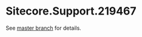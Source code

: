 # Sitecore.Support.219467

See [master branch](https://github.com/sitecoresupport/Sitecore.Support.219467) for details.